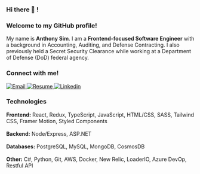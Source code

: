 <!-- ![LinkedIn-Banner](https://user-images.githubusercontent.com/31682285/151724093-4706b65f-d204-4acb-8515-442daa9bb4fa.png) -->

### Hi there 👋 !

### Welcome to my GitHub profile!

<div>
My name is <strong>Anthony Sim</strong>. I am a <strong>Frontend-focused Software Engineer</strong> with a background in Accounting, Auditing, and Defense Contracting. I also previously held a Secret Security Clearance while working at a Department of Defense (DoD) federal agency.
</div>

### Connect with me!
 
<div>
  <a target="_blank" href = "mailto: anthonyysim@gmail.com"/>
    <img alt="Email" src="https://img.shields.io/badge/email-%23FF0000.svg?style=for-the-badge&logoColor=white)" />
  </a>
  
  <a target="_blank" href="https://drive.google.com/file/d/1KAnhHt6qmLN3QqIYnjaQp8jSU0luqLR3/view?usp=sharing">
    <img alt="Resume" src="https://img.shields.io/badge/Resume-60B5CC?style=for-the-badge" />
  </a>

  <a target="_blank" href="https://www.linkedin.com/in/sim-anthony/">
    <img alt="Linkedin" src="https://img.shields.io/badge/linkedin-0077B5?logo=linkedin&logoColor=white&style=for-the-badge" />
  </a>
</div>

### Technologies

<div>
  <div>
      <div>
         <strong>Frontend:</strong> React, Redux, TypeScript, JavaScript, HTML/CSS, SASS, Tailwind CSS, Framer Motion, Styled Components
      </div>
  </div>
    <br>
  <div>
      <div>
       <strong>Backend:</strong> Node/Express, ASP.NET
      ‭</div>
  </div>
    <br>
  <div>
      <div> 
       <strong>Databases:</strong> PostgreSQL, MySQL, MongoDB, CosmosDB
      ‭</div>
  </div>
    <br>
  <div>
   <div> 
     <strong>Other:</strong> C#, Python, Git, AWS, Docker, New Relic, LoaderIO, Azure DevOp, Restful API
   ‭</div>
  </div>
</div>

